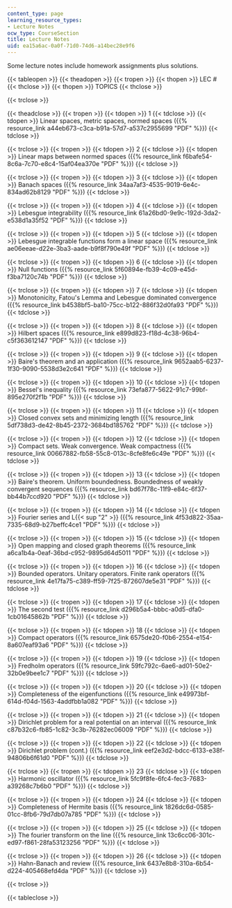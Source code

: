 ```yaml
---
content_type: page
learning_resource_types:
- Lecture Notes
ocw_type: CourseSection
title: Lecture Notes
uid: ea15a6ac-0a0f-71d0-74d6-a14bec28e9f6
---
```


Some lecture notes include homework assignments plus solutions.

{{< tableopen >}}
{{< theadopen >}}
{{< tropen >}}
{{< thopen >}}
LEC #
{{< thclose >}}
{{< thopen >}}
TOPICS
{{< thclose >}}

{{< trclose >}}

{{< theadclose >}}
{{< tropen >}}
{{< tdopen >}}
1
{{< tdclose >}}
{{< tdopen >}}
Linear spaces, metric spaces, normed spaces ({{% resource_link a44eb673-c3ca-b91a-57d7-a537c2955699 "PDF" %}})
{{< tdclose >}}

{{< trclose >}}
{{< tropen >}}
{{< tdopen >}}
2
{{< tdclose >}}
{{< tdopen >}}
Linear maps between normed spaces ({{% resource_link f6bafe54-8c6a-7c70-e8c4-15af04ea370e "PDF" %}})
{{< tdclose >}}

{{< trclose >}}
{{< tropen >}}
{{< tdopen >}}
3
{{< tdclose >}}
{{< tdopen >}}
Banach spaces ({{% resource_link 34aa7af3-4535-9019-6e4c-834ad62b8129 "PDF" %}})
{{< tdclose >}}

{{< trclose >}}
{{< tropen >}}
{{< tdopen >}}
4
{{< tdclose >}}
{{< tdopen >}}
Lebesgue integrability ({{% resource_link 61a26bd0-9e9c-192d-3da2-e538d1a35f52 "PDF" %}})
{{< tdclose >}}

{{< trclose >}}
{{< tropen >}}
{{< tdopen >}}
5
{{< tdclose >}}
{{< tdopen >}}
Lebesgue integrable functions form a linear space ({{% resource_link ae06eeae-d22e-3ba3-aade-b9f8f790e49f "PDF" %}})
{{< tdclose >}}

{{< trclose >}}
{{< tropen >}}
{{< tdopen >}}
6
{{< tdclose >}}
{{< tdopen >}}
Null functions ({{% resource_link 5f60894e-fb39-4c09-e45d-f3ba7120c74b "PDF" %}})
{{< tdclose >}}

{{< trclose >}}
{{< tropen >}}
{{< tdopen >}}
7
{{< tdclose >}}
{{< tdopen >}}
Monotonicity, Fatou's Lemma and Lebesgue dominated convergence ({{% resource_link b4538bf5-ba10-75cc-b122-886f32d0fa93 "PDF" %}})
{{< tdclose >}}

{{< trclose >}}
{{< tropen >}}
{{< tdopen >}}
8
{{< tdclose >}}
{{< tdopen >}}
Hilbert spaces ({{% resource_link e899d823-f18d-4c38-96b4-c5f363612147 "PDF" %}})
{{< tdclose >}}

{{< trclose >}}
{{< tropen >}}
{{< tdopen >}}
9
{{< tdclose >}}
{{< tdopen >}}
Baire's theorem and an application ({{% resource_link 9652aab5-6237-1f30-9090-5538d3e2c641 "PDF" %}})
{{< tdclose >}}

{{< trclose >}}
{{< tropen >}}
{{< tdopen >}}
10
{{< tdclose >}}
{{< tdopen >}}
Bessel's inequality ({{% resource_link 73efa877-5622-91c7-99bf-895e270f2f1b "PDF" %}})
{{< tdclose >}}

{{< trclose >}}
{{< tropen >}}
{{< tdopen >}}
11
{{< tdclose >}}
{{< tdopen >}}
Closed convex sets and minimizing length ({{% resource_link 5df738d3-de42-8b45-2372-3684bd185762 "PDF" %}})
{{< tdclose >}}

{{< trclose >}}
{{< tropen >}}
{{< tdopen >}}
12
{{< tdclose >}}
{{< tdopen >}}
Compact sets. Weak convergence. Weak compactness ({{% resource_link 00667882-fb58-55c8-013c-8cfe8fe6c49e "PDF" %}})
{{< tdclose >}}

{{< trclose >}}
{{< tropen >}}
{{< tdopen >}}
13
{{< tdclose >}}
{{< tdopen >}}
Baire's theorem. Uniform boundedness. Boundedness of weakly convergent sequences ({{% resource_link bd67f78c-11f9-e84c-6f37-bb44b7ccd920 "PDF" %}})
{{< tdclose >}}

{{< trclose >}}
{{< tropen >}}
{{< tdopen >}}
14
{{< tdclose >}}
{{< tdopen >}}
Fourier series and L{{< sup "2" >}} ({{% resource_link 4f53d822-35aa-7335-68d9-b27beffc4ce1 "PDF" %}})
{{< tdclose >}}

{{< trclose >}}
{{< tropen >}}
{{< tdopen >}}
15
{{< tdclose >}}
{{< tdopen >}}
Open mapping and closed graph theorems ({{% resource_link a6ca1b4a-0eaf-36bd-c952-9895d64d5011 "PDF" %}})
{{< tdclose >}}

{{< trclose >}}
{{< tropen >}}
{{< tdopen >}}
16
{{< tdclose >}}
{{< tdopen >}}
Bounded operators. Unitary operators. Finite rank operators ({{% resource_link 4e17fa75-c389-ff59-7f25-872607de5e31 "PDF" %}})
{{< tdclose >}}

{{< trclose >}}
{{< tropen >}}
{{< tdopen >}}
17
{{< tdclose >}}
{{< tdopen >}}
The second test ({{% resource_link d296b5a4-bbbc-a0d5-dfa0-1cb01645862b "PDF" %}})
{{< tdclose >}}

{{< trclose >}}
{{< tropen >}}
{{< tdopen >}}
18
{{< tdclose >}}
{{< tdopen >}}
Compact operators ({{% resource_link 6575de20-f0b6-2554-e154-8a607eaf93a6 "PDF" %}})
{{< tdclose >}}

{{< trclose >}}
{{< tropen >}}
{{< tdopen >}}
19
{{< tdclose >}}
{{< tdopen >}}
Fredholm operators ({{% resource_link 59fc792c-6ae6-ad01-50e2-32b0e9bee1c7 "PDF" %}})
{{< tdclose >}}

{{< trclose >}}
{{< tropen >}}
{{< tdopen >}}
20
{{< tdclose >}}
{{< tdopen >}}
Completeness of the eigenfunctions ({{% resource_link e49973bf-614d-f04d-1563-4addfbb1a082 "PDF" %}})
{{< tdclose >}}

{{< trclose >}}
{{< tropen >}}
{{< tdopen >}}
21
{{< tdclose >}}
{{< tdopen >}}
Dirichlet problem for a real potential on an interval ({{% resource_link c87b32c6-fb85-1c82-3c3b-76282ec06009 "PDF" %}})
{{< tdclose >}}

{{< trclose >}}
{{< tropen >}}
{{< tdopen >}}
22
{{< tdclose >}}
{{< tdopen >}}
Dirichlet problem (cont.) ({{% resource_link eef2e3d2-bdcc-6133-e38f-94806b6f61d0 "PDF" %}})
{{< tdclose >}}

{{< trclose >}}
{{< tropen >}}
{{< tdopen >}}
23
{{< tdclose >}}
{{< tdopen >}}
Harmonic oscillator ({{% resource_link 5fc9f8fe-6fc4-fec3-7683-a39268c7b6b0 "PDF" %}})
{{< tdclose >}}

{{< trclose >}}
{{< tropen >}}
{{< tdopen >}}
24
{{< tdclose >}}
{{< tdopen >}}
Completeness of Hermite basis ({{% resource_link 1826dc6d-0585-01cc-8fb6-79d7db07a785 "PDF" %}})
{{< tdclose >}}

{{< trclose >}}
{{< tropen >}}
{{< tdopen >}}
25
{{< tdclose >}}
{{< tdopen >}}
The fourier transform on the line ({{% resource_link 13c6cc06-301c-ed97-f861-28fa53123256 "PDF" %}})
{{< tdclose >}}

{{< trclose >}}
{{< tropen >}}
{{< tdopen >}}
26
{{< tdclose >}}
{{< tdopen >}}
Hahn-Banach and review ({{% resource_link 6437e8b8-310a-6b54-d224-405468efd4da "PDF" %}})
{{< tdclose >}}

{{< trclose >}}

{{< tableclose >}}